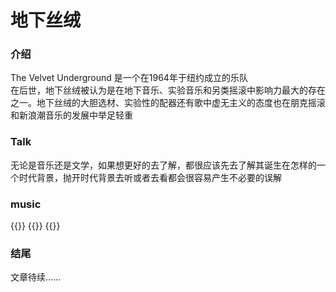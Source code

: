 # 地下丝绒


### 介绍

The Velvet Underground 是一个在1964年于纽约成立的乐队  
在后世，地下丝绒被认为是在地下音乐、实验音乐和另类摇滚中影响力最大的存在之一。地下丝绒的大胆选材、实验性的配器还有歌中虚无主义的态度也在朋克摇滚和新浪潮音乐的发展中举足轻重

### Talk

无论是音乐还是文学，如果想更好的去了解，都很应该先去了解其诞生在怎样的一个时代背景，抛开时代背景去听或者去看都会很容易产生不必要的误解

### music
{{<music server="netease" type="song" id="19537518">}}
{{<music server="netease" type="song" id="19537516">}}
{{<music server="netease" type="song" id="19537515">}}


### 结尾

文章待续......
